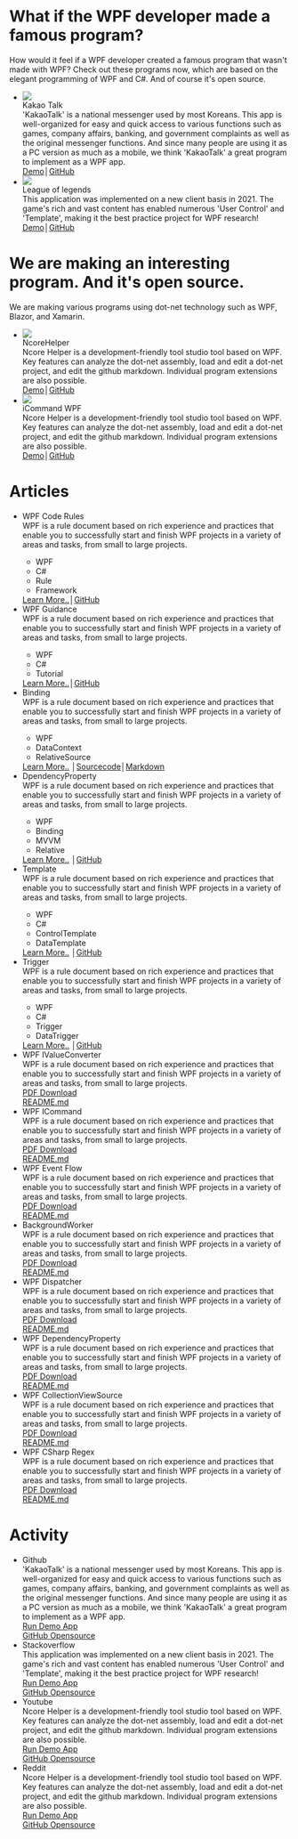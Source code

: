 
<h1>What if the WPF developer made a famous program?</h1>
<div class="desc">How would it feel if a WPF developer created a famous program that wasn't made with WPF? Check out these programs now, which are based on the elegant programming of WPF and C#. And of course it's open source.</div>
<ul class="applist">
    <li>
        <img class="thumb" src="https://github.com/ncoresoftsource/docs/blob/main/ncoresoft/src/images/kakaotalk.png?raw=true">
        <div class="name">Kakao Talk</div>
        <div class="info">'KakaoTalk' is a national messenger used by most Koreans. This app is well-organized for easy and quick access to various functions such as games, company affairs, banking, and government complaints as well as the original messenger functions. And since many people are using it as a PC version as much as a mobile, we think 'KakaoTalk' a great program to implement as a WPF app.</div>
        <a href="https://github.com">Demo</a><span class="sep">│</span><a href="https://github.com">GitHub</a>
    </li>
    <li>
        <img class="thumb" src="https://github.com/ncoresoftsource/docs/blob/main/ncoresoft/src/images/leagueoflegends.png?raw=true">
        <div class="name">League of legends</div>
        <div class="info">This application was implemented on a new client basis in 2021. The game's rich and vast content has enabled numerous 'User Control' and 'Template', making it the best practice project for WPF research!</div>
        <a href="https://github.com">Demo</a><span class="sep">│</span><a href="https://github.com">GitHub</a>
    </li>
</ul>
<h1>We are making an interesting program. And it's open source.</h1>
<div class="desc">We are making various programs using dot-net technology such as WPF, Blazor, and Xamarin.</div>
<ul class="applist">
    <li>
        <img class="thumb" src="https://github.com/ncoresoftsource/docs/blob/main/ncoresoft/src/images/ncorehelper.png?raw=true">
        <div class="name">NcoreHelper</div>
        <div class="info">Ncore Helper is a development-friendly tool studio tool based on WPF. Key features can analyze the dot-net assembly, load and edit a dot-net project, and edit the github markdown. Individual program extensions are also possible.</div>
        <a href="https://github.com">Demo</a><span class="sep">│</span><a href="https://github.com">GitHub</a>
    </li>
    <li>
        <img class="thumb" src="https://github.com/ncoresoftsource/docs/blob/main/ncoresoft/src/images/icommander.png?raw=true">
        <div class="name">iCommand WPF</div>
        <div class="info">Ncore Helper is a development-friendly tool studio tool based on WPF. Key features can analyze the dot-net assembly, load and edit a dot-net project, and edit the github markdown. Individual program extensions are also possible.</div>
        <a href="https://github.com">Demo</a><span class="sep">│</span><a href="https://github.com">GitHub</a>
    </li>
</ul>
<h1>Articles</h1>
<ul class="articlelist">
    <li>
        <div class="name">WPF Code Rules</div>
        <div class="left">
            <div class="info">
                WPF is a rule document based on rich experience and practices that enable you to successfully start and finish WPF projects in a variety of areas and tasks, from small to large projects.                
            <ul class="tags">
                <li>WPF</li>
                <li>C#</li>
                <li>Rule</li>
                <li>Framework</li>
            </ul>      
            </div>              
            <div class="link">
                <a href="https://github.com">Learn More..</a><span class="sep">│</span><a href="https://github.com/ncoresoftsource/wpfcoderules">GitHub</a>
            </div>
        </div>
    </li>
    <li>
        <div class="name">WPF Guidance</div>
        <div class="left">
            <div class="info">
                WPF is a rule document based on rich experience and practices that enable you to successfully start and finish WPF projects in a variety of areas and tasks, from small to large projects.                
            <ul class="tags">
                <li>WPF</li>
                <li>C#</li>
                <li>Tutorial</li>
            </ul>      
            </div>              
            <div class="link">
                <a href="https://github.com">Learn More..</a><span class="sep">│</span><a href="https://github.com/ncoresoftsource/wpfguidance">GitHub</a>
            </div>
        </div>
    </li>
    <li>
        <div class="name">Binding</div>
        <div class="left">
            <div class="info">
                WPF is a rule document based on rich experience and practices that enable you to successfully start and finish WPF projects in a variety of areas and tasks, from small to large projects.                
            <ul class="tags">
                <li>WPF</li>
                <li>DataContext</li>
                <li>RelativeSource</li>
            </ul>      
            </div>              
            <div class="link">
                <a href="https://github.com">Learn More..</a>
                <span class="sep">│</span><a href="https://github.com/ncoresoftsource/wpfxamlbinding">Sourcecode</a><span class="sep">│</span><a href="https://github.com/ncoresoftsource/wpfxamlbinding">Markdown</a>
            </div>
        </div>
    </li>
    <li>
        <div class="name">DpendencyProperty</div>
        <div class="left">
            <div class="info">
                WPF is a rule document based on rich experience and practices that enable you to successfully start and finish WPF projects in a variety of areas and tasks, from small to large projects.                
            <ul class="tags">
                <li>WPF</li>
                <li>Binding</li>
                <li>MVVM</li>
                <li>Relative</li>
            </ul>      
            </div>              
            <div class="link">
                <a href="https://github.com">Learn More..</a>
                <span class="sep">│</span><a href="https://github.com/ncoresoftsource/dependencyproperty">GitHub</a>
            </div>
        </div>
    </li>
    <li>
        <div class="name">Template</div>
        <div class="left">
            <div class="info">
                WPF is a rule document based on rich experience and practices that enable you to successfully start and finish WPF projects in a variety of areas and tasks, from small to large projects.                
            <ul class="tags">
                <li>WPF</li>
                <li>C#</li>
                <li>ControlTemplate</li>
                <li>DataTemplate</li>
            </ul>      
            </div>              
            <div class="link">
                <a href="https://github.com">Learn More..</a>
                <span class="sep">│</span><a href="https://github.com/ncoresoftsource/template">GitHub</a>
            </div>
        </div>
    </li>
    <li>
        <div class="name">Trigger</div>
        <div class="left">
            <div class="info">
                WPF is a rule document based on rich experience and practices that enable you to successfully start and finish WPF projects in a variety of areas and tasks, from small to large projects.                
            <ul class="tags">
                <li>WPF</li>
                <li>C#</li>
                <li>Trigger</li>
                <li>DataTrigger</li>
            </ul>      
            </div>              
            <div class="link">
                <a href="https://github.com">Learn More..</a>
                <span class="sep">│</span><a href="https://github.com/ncoresoftsource/template">GitHub</a>
            </div>
        </div>
    </li>
    <li>
        <div class="name">WPF IValueConverter</div>
        <div class="left">
            <div class="info">
                WPF is a rule document based on rich experience and practices that enable you to successfully start and finish WPF projects in a variety of areas and tasks, from small to large projects.
            </div>
            <a href="https://github.com">PDF Download</a></br>
            <a href="https://github.com">README.md</a>
        </div>
    </li>
    <li>
        <div class="name">WPF ICommand</div>
        <div class="left">
            <div class="info">
                WPF is a rule document based on rich experience and practices that enable you to successfully start and finish WPF projects in a variety of areas and tasks, from small to large projects.
            </div>
            <a href="https://github.com">PDF Download</a></br>
            <a href="https://github.com">README.md</a>
        </div>
    </li>
    <li>
        <div class="name">WPF Event Flow</div>
        <div class="left">
            <div class="info">
                WPF is a rule document based on rich experience and practices that enable you to successfully start and finish WPF projects in a variety of areas and tasks, from small to large projects.
            </div>
            <a href="https://github.com">PDF Download</a></br>
            <a href="https://github.com">README.md</a>
        </div>
    </li>
    <li>
        <div class="name">BackgroundWorker</div>
        <div class="left">
            <div class="info">
                WPF is a rule document based on rich experience and practices that enable you to successfully start and finish WPF projects in a variety of areas and tasks, from small to large projects.
            </div>
            <a href="https://github.com">PDF Download</a></br>
            <a href="https://github.com">README.md</a>
        </div>
    </li>
    <li>
        <div class="name">WPF Dispatcher</div>
        <div class="left">
            <div class="info">
                WPF is a rule document based on rich experience and practices that enable you to successfully start and finish WPF projects in a variety of areas and tasks, from small to large projects.
            </div>
            <a href="https://github.com">PDF Download</a></br>
            <a href="https://github.com">README.md</a>
        </div>
    </li>
    <li>
        <div class="name">WPF DependencyProperty</div>
        <div class="left">
            <div class="info">
                WPF is a rule document based on rich experience and practices that enable you to successfully start and finish WPF projects in a variety of areas and tasks, from small to large projects.
            </div>
            <a href="https://github.com">PDF Download</a></br>
            <a href="https://github.com">README.md</a>
        </div>
    </li>
    <li>
        <div class="name">WPF CollectionViewSource</div>
        <div class="left">
            <div class="info">
                WPF is a rule document based on rich experience and practices that enable you to successfully start and finish WPF projects in a variety of areas and tasks, from small to large projects.
            </div>
            <a href="https://github.com">PDF Download</a></br>
            <a href="https://github.com">README.md</a>
        </div>
    </li>
    <li>
        <div class="name">WPF CSharp Regex</div>
        <div class="left">
            <div class="info">
                WPF is a rule document based on rich experience and practices that enable you to successfully start and finish WPF projects in a variety of areas and tasks, from small to large projects.
            </div>
            <a href="https://github.com">PDF Download</a></br>
            <a href="https://github.com">README.md</a>
        </div>
    </li>
</ul>

<h1>Activity</h1>
<ul class="activitylist">
    <li>
        <div class="name">Github</div>
        <div class="info">'KakaoTalk' is a national messenger used by most Koreans. This app is well-organized for easy and quick access to various functions such as games, company affairs, banking, and government complaints as well as the original messenger functions. And since many people are using it as a PC version as much as a mobile, we think 'KakaoTalk' a great program to implement as a WPF app.</div>
        <a href="https://github.com">Run Demo App</a></br>
        <a href="https://github.com">GitHub Opensource</a>
    </li>
    <li>
        <div class="name">Stackoverflow</div>
        <div class="info">This application was implemented on a new client basis in 2021. The game's rich and vast content has enabled numerous 'User Control' and 'Template', making it the best practice project for WPF research!</div>
        <a href="https://github.com">Run Demo App</a></br>
        <a href="https://github.com">GitHub Opensource</a>
    </li>
    <li>
        <div class="name">Youtube</div>
        <div class="info">Ncore Helper is a development-friendly tool studio tool based on WPF. Key features can analyze the dot-net assembly, load and edit a dot-net project, and edit the github markdown. Individual program extensions are also possible.</div>
        <a href="https://github.com">Run Demo App</a></br>
        <a href="https://github.com">GitHub Opensource</a>
    </li>
    <li>
        <div class="name">Reddit</div>
        <div class="info">Ncore Helper is a development-friendly tool studio tool based on WPF. Key features can analyze the dot-net assembly, load and edit a dot-net project, and edit the github markdown. Individual program extensions are also possible.</div>
        <a href="https://github.com">Run Demo App</a></br>
        <a href="https://github.com">GitHub Opensource</a>
    </li>
</ul>


